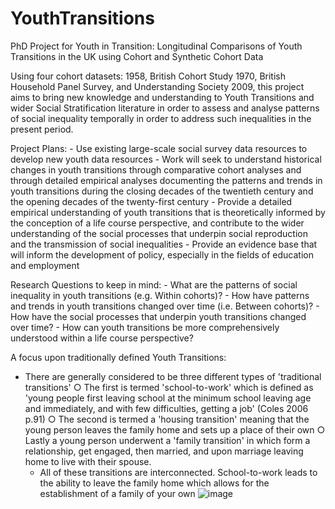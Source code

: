 # YouthTransitions
PhD Project for Youth in Transition: Longitudinal Comparisons of Youth Transitions in the UK using Cohort and Synthetic Cohort Data

Using four cohort datasets: 1958, British Cohort Study 1970, British Household Panel Survey, and Understanding Society 2009, this project aims to bring new knowledge and understanding to Youth Transitions and wider Social Stratification literature in order to assess and analyse patterns of social inequality temporally in order to address such inequalities in the present period. 


Project Plans: 
	- Use existing large-scale social survey data resources to develop new youth data resources 
	- Work will seek to understand historical changes in youth transitions through comparative cohort analyses and through detailed empirical analyses documenting the patterns and trends in youth transitions during the closing decades of the twentieth century and the opening decades of the twenty-first century 
	- Provide a detailed empirical understanding of youth transitions that is theoretically informed by the conception of a life course perspective, and contribute to the wider understanding of the social processes that underpin social reproduction and the transmission of social inequalities 
	- Provide an evidence base that will inform the development of policy, especially in the fields of education and employment 

Research Questions to keep in mind:
	- What are the patterns of social inequality in youth transitions (e.g. Within cohorts)?
	- How have patterns and trends in youth transitions changed over time (i.e. Between cohorts)?
	- How have the social processes that underpin youth transitions changed over time?
	- How can youth transitions be more comprehensively understood within a life course perspective?

A focus upon traditionally defined Youth Transitions:
- There are generally considered to be three different types of 'traditional transitions'
		○ The first is termed 'school-to-work' which is defined as 'young people first leaving school at the minimum school leaving age and immediately, and with few difficulties, getting a job' (Coles 2006 p.91)
		○ The second is termed a 'housing transition' meaning that the young person leaves the family home and sets up a place of their own 
		○ Lastly a young person underwent a 'family transition' in which form a relationship, get engaged, then married, and upon marriage leaving home to live with their spouse. 
	- All of these transitions are interconnected. School-to-work leads to the ability to leave the family home which allows for the establishment of a family of your own
![image](https://user-images.githubusercontent.com/94450344/141974858-c4c79e7d-0845-4a77-96cc-7ea21f9c30be.png)
